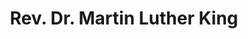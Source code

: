 ---
pid: MP56
title: Rev. Dr. Martin Luther King
location_transcription: City Hall
zipcode: '19143'
outside_phl: 
neighborhood: University City
age: '37'
age_range: 30-39
instagram: 
image_file_name: MP_56.jpg
proposal_transcription: I had a dream, a wonderful drea, that we shall overcome.
topic: African Americans,Figure,History,Inclusivity,Social Justice,Race Ethnicity
topic_summary: 0, 0, 0, 0, 0, 0
type: Other No Form,Memorial
keywords_other: martin luther king
credit: 
image_labels: 
twitter: 
facebook: 
permalink: "/monuments/mp56/"
layout: item-page
---